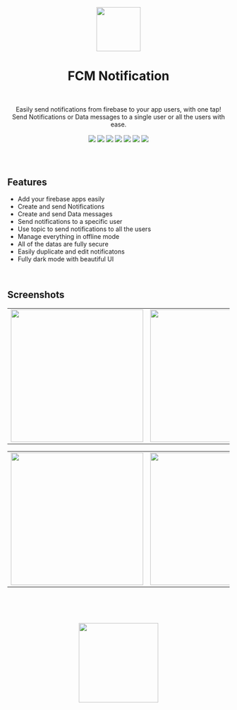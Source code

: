 <p align="center"> 
  <tr>
     <td><img src="https://www.notion.so/image/https%3A%2F%2Fs3-us-west-2.amazonaws.com%2Fsecure.notion-static.com%2F8f4507b0-4717-4ab1-80dc-6b027e3f9d36%2Ffcm_notification_logo-with-bg.png?table=block&id=84b99ef7-67bd-49cf-abff-94ae02827b68&spaceId=3107c0c8-1d6e-462e-8ab2-26ba76caa796&width=2000&userId=73918c78-f0a6-467b-83c8-c747d80076b1&cache=v2" width=100 ></td>
  </tr>
 </p>

<h1 align="center">FCM Notification</h1>
</br>

<p align="center" > Easily send notifications from firebase to your app users, with one tap! </br> Send Notifications or Data messages to a single user or all the users with ease. </p>

<div align="center">
<img align="center" src="https://img.shields.io/badge/Flutter-%2302569B.svg?style=flat"/>
<img align="center" src="https://img.shields.io/badge/-BLoC-blue?style=flat"/>
<img align="center" src="https://img.shields.io/badge/-Clean Architecture-2FA52F?style=flat"/>
<img align="center" src="https://img.shields.io/badge/-Dio-ff69b4?style=flat"/>
<img align="center" src="https://img.shields.io/badge/-Hive-0AC7EF?style=flat"/>
<img align="center" src="https://img.shields.io/badge/-Get it-064D86?style=flat"/>
<img align="center" src="https://img.shields.io/badge/-Go Router-0B458B?style=flat"/>
</div>


</br></br>

## Features
- Add your firebase apps easily
- Create and send Notifications
- Create and send Data messages
- Send notifications to a specific user
- Use topic to send notifications to all the users
- Manage everything in offline mode
- All of the datas are fully secure
- Easily duplicate and edit notificatons
- Fully dark mode with beautiful UI

</br>

## Screenshots
<table align="center">
  <tr>
    <td><img src="https://www.notion.so/image/https%3A%2F%2Fs3-us-west-2.amazonaws.com%2Fsecure.notion-static.com%2F1060e126-2cf8-4f32-bd72-8ba4c1ce7f35%2FMockup_(1).png?table=block&id=261c9eb2-7bb4-4618-a409-8e5cc1d9bcec&spaceId=3107c0c8-1d6e-462e-8ab2-26ba76caa796&width=2000&userId=73918c78-f0a6-467b-83c8-c747d80076b1&cache=v2" width=300 ></td>
    <td><img src="https://www.notion.so/image/https%3A%2F%2Fs3-us-west-2.amazonaws.com%2Fsecure.notion-static.com%2F65470d9d-24ac-4471-8f6c-df743d843232%2FMockup_(2).png?table=block&id=0452db4a-cd57-4a1b-a8ad-69ead133eb13&spaceId=3107c0c8-1d6e-462e-8ab2-26ba76caa796&width=2000&userId=73918c78-f0a6-467b-83c8-c747d80076b1&cache=v2" width=300 ></td>
    <td><img src="https://www.notion.so/image/https%3A%2F%2Fs3-us-west-2.amazonaws.com%2Fsecure.notion-static.com%2F3b709599-92a7-4d55-81ca-191074ae98fc%2FMockup_(3).png?table=block&id=accabe90-91a7-4c11-a3a2-bea8492e047c&spaceId=3107c0c8-1d6e-462e-8ab2-26ba76caa796&width=2000&userId=73918c78-f0a6-467b-83c8-c747d80076b1&cache=v2" width=300 ></td>
  </tr>
 </table>
<table align="center">

  <tr>
    <td><img src="https://www.notion.so/image/https%3A%2F%2Fs3-us-west-2.amazonaws.com%2Fsecure.notion-static.com%2F1c3d297c-1d5b-4a2d-afae-3bd9b408d455%2FMockup_(4).png?table=block&id=57a4cd62-f676-4015-b88e-b9f4a44fc15f&spaceId=3107c0c8-1d6e-462e-8ab2-26ba76caa796&width=2000&userId=73918c78-f0a6-467b-83c8-c747d80076b1&cache=v2" width=300 ></td>
    <td><img src="https://www.notion.so/image/https%3A%2F%2Fs3-us-west-2.amazonaws.com%2Fsecure.notion-static.com%2F7220ea7e-f47d-4b6e-94e5-2058648655ee%2FMockup_(5).png?table=block&id=de745bff-c6e9-402b-8c11-cb30749e9ecf&spaceId=3107c0c8-1d6e-462e-8ab2-26ba76caa796&width=2000&userId=73918c78-f0a6-467b-83c8-c747d80076b1&cache=v2" width=300 ></td>
    <td><img src="https://www.notion.so/image/https%3A%2F%2Fs3-us-west-2.amazonaws.com%2Fsecure.notion-static.com%2F9eb6ce0d-5299-4950-8ca8-172142d05727%2FMockup_(6).png?table=block&id=7f4b544a-2471-48cc-ba68-43156755f415&spaceId=3107c0c8-1d6e-462e-8ab2-26ba76caa796&width=2000&userId=73918c78-f0a6-467b-83c8-c747d80076b1&cache=v2" width=300 ></td>
  </tr>
 </table>
 <table align="center">

</br>
</br>
</br>

<p align="center">
  <a href="https://rebrand.ly/FCM_Notification-download">
  <img width="180" src="https://www.notion.so/image/https%3A%2F%2Fs3-us-west-2.amazonaws.com%2Fsecure.notion-static.com%2Fee4cde11-e7d3-459c-ba63-b0ddb81c8eb7%2FScreenshot_112.png?id=54440bd0-85f6-4401-9fbf-566dc9619563&table=block&spaceId=3107c0c8-1d6e-462e-8ab2-26ba76caa796&width=2000&userId=73918c78-f0a6-467b-83c8-c747d80076b1&cache=v2">
  </a>
</p>

</br>
